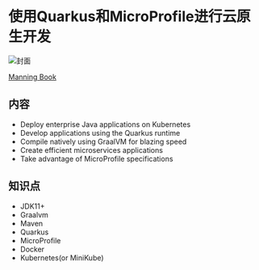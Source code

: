 # 使用Quarkus和MicroProfile进行云原生开发

![封面](/assets/images/Clingan-KNM-HI.png.jpeg)


[Manning Book](https://www.manning.com/books/kubernetes-native-microservices)


## 内容

* Deploy enterprise Java applications on Kubernetes
* Develop applications using the Quarkus runtime
* Compile natively using GraalVM for blazing speed
* Create efficient microservices applications
* Take advantage of MicroProfile specifications

## 知识点

* JDK11+
* Graalvm
* Maven
* Quarkus
* MicroProfile
* Docker
* Kubernetes(or MiniKube)